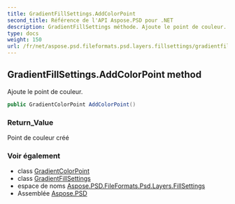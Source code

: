 ```yaml
---
title: GradientFillSettings.AddColorPoint
second_title: Référence de l'API Aspose.PSD pour .NET
description: GradientFillSettings méthode. Ajoute le point de couleur.
type: docs
weight: 150
url: /fr/net/aspose.psd.fileformats.psd.layers.fillsettings/gradientfillsettings/addcolorpoint/
---
```

## GradientFillSettings.AddColorPoint method

Ajoute le point de couleur.

```csharp
public GradientColorPoint AddColorPoint()
```

### Return_Value

Point de couleur créé

### Voir également

* class [GradientColorPoint](../../gradientcolorpoint/)
* class [GradientFillSettings](../)
* espace de noms [Aspose.PSD.FileFormats.Psd.Layers.FillSettings](../../gradientfillsettings/)
* Assemblée [Aspose.PSD](../../../)


